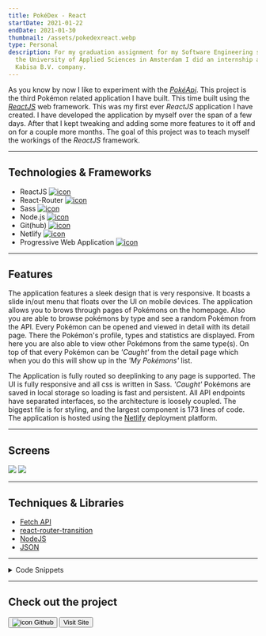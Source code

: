 ```yaml
---
title: PokéDex - React
startDate: 2021-01-22
endDate: 2021-01-30
thumbnail: /assets/pokedexreact.webp
type: Personal
description: For my graduation assignment for my Software Engineering study at
  the University of Applied Sciences in Amsterdam I did an internship at the
  Kabisa B.V. company.
---
```


As you know by now I like to experiment with the *[PokéApi](https://pokeapi.co/)*. This project is the third Pokémon related application I have built.
This time built using the *[ReactJS](https://reactjs.org/)* web framework. This was my first ever *ReactJS* application I have created.
I have developed the application by myself over the span of a few days. After that I kept tweaking and adding some more features to it off and on for a couple more months.
The goal of this project was to teach myself the workings of the *ReactJS* framework.

- - -

## Technologies & Frameworks

* ReactJS [![icon](/assets/react.png)](https://reactjs.org/)
* React-Router [![icon](/assets/react-router.png)](https://reactrouter.com/)
* Sass [![icon](/assets/sass.png)](https://sass-lang.com/)
* Node.js [![icon](/assets/nodejs.png)](https://www.nodejs.org/)
* Git(hub) [![icon](/assets/github.png)](https://www.github.com/)
* Netlify [![icon](/assets/netlify.png)](https://netlify.com/)
* Progressive Web Application [![icon](/assets/pwa.png)](https://web.dev/progressive-web-apps/)

- - -

## Features

The application features a sleek design that is very responsive. It boasts a slide in/out menu that floats over the UI on mobile devices.
The application allows you to brows through pages of Pokémons on the homepage. Also you are able to browse pokémons by type and see a random Pokémon from the API.
Every Pokémon can be opened and viewed in detail with its detail page. There the Pokémon's profile, types and statistics are displayed.
From here you are also able to view other Pokémons from the same type(s).
On top of that every Pokémon can be *'Caught'* from the detail page which when you do this will show up in the *'My Pokémons'* list.

The Application is fully routed so deeplinking to any page is supported. The UI is fully responsive and all css is written in Sass.
*'Caught'* Pokémons are saved in local storage so loading is fast and persistent. All API endpoints have separated interfaces, so the architecture is loosely coupled.
The biggest file is for styling, and the largest component is 173 lines of code. The application is hosted using the [Netlify](https://netlify.com/) deployment platform.

- - -

## Screens

<div class="images-grid">
<img src="/assets/pokedexreact_1.webp" />
<img src="/assets/pokedexreact_2.webp" />
</div>

- - -

## Techniques & Libraries

* [Fetch API](https://developer.mozilla.org/en-US/docs/Web/API/Fetch_API)
* [react-router-transition](https://github.com/maisano/react-router-transition)
* [NodeJS](https://nodejs.org/)
* [JSON](https://json.org/)

- - -

<details>
<summary>Code Snippets</summary>
<div>
The following are some code snippets of pieces of code I'm proud of from this project. The snippets demonstrate clean, concise and powerful code.

**Retrieving Pokémon types**\
Retrieving remote Pokémon types from the *PokéApi* using the PokémonService interface and assigning it to the current state.

```javascript
  loadTypes = () => {
      Loader.showLoader();
      PokémonService.getTypes().then(json => {
      this.setState({jsonData: json});
      Loader.hideLoader();
    });
  }
```

**Catch Service**\
Create, read and destroy interface for the LocalStorage API with support for Json Objects. (Used for the *'Caught'* Pokémon functionality)

```javascript
const CatchService = {
    add(pokémon)  { // Add to the array and save in local storage
        let pokémons = this.getAll() || []; // Retrieve all
        pokémons.unshift(pokémon); // Add pokémon to beginning of array
        localStorage.setItem('pokémons', JSON.stringify(pokémons)); // Save in local storage
    },

    remove(pokémonName)  { // Remove from the array and save in local storage
        let pokémons = this.getAll() || []; // Retrieve all
        pokémons.forEach(function (pokémon, index) { // Iterate though all
            if (pokémon.name === pokémonName) { pokémons.splice(index, 1); } // Compare names, if match remove it
        });
        localStorage.setItem('pokémons', JSON.stringify(pokémons)); // Save in local storage
    },

    get(pokémonName) { // Get array and find specific pokémon based on name
        let pokémons = this.getAll() || []; // Retrieve all
        pokémons.forEach(function (pokémon) { // Iterate though all
            if (pokémon.name === pokémonName) { return pokémon; } // Compare name, if match return it
        });
    },

    getAll() { // Get the entire array of pokémon and parse it
        return JSON.parse(localStorage.getItem('pokémons')); // Retrieve all
    }
}
```

</div>
</details>

- - -

## Check out the project

[<button>![icon](/assets/github.png) Github</button>](https://github.com/alianza/pokedex_react)
[<button>Visit Site</button>](https://pokedexreact.jwvbremen.nl/)
